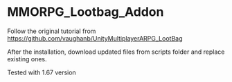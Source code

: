 # MMORPG_Lootbag_Addon

Follow the original tutorial from https://github.com/vaughanb/UnityMultiplayerARPG_LootBag

After the installation, download updated files from scripts folder and replace existing ones.

Tested with 1.67 version
